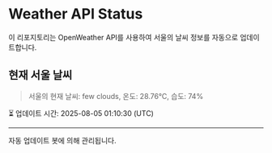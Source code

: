 
# Weather API Status

이 리포지토리는 OpenWeather API를 사용하여 서울의 날씨 정보를 자동으로 업데이트합니다.

## 현재 서울 날씨
> 서울의 현재 날씨: few clouds, 온도: 28.76°C, 습도: 74%

⏳ 업데이트 시간: 2025-08-05 01:10:30 (UTC)

---
자동 업데이트 봇에 의해 관리됩니다.

